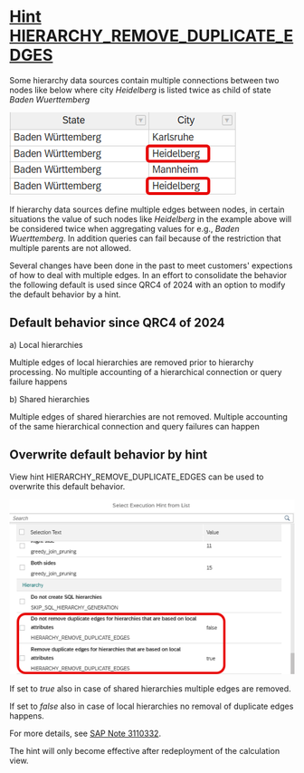 # [Hint HIERARCHY_REMOVE_DUPLICATE_EDGES ](https://help.sap.com/docs/hana-cloud-database/sap-hana-cloud-sap-hana-database-modeling-guide-for-sap-business-application-studio/supported-execution-hints)

Some hierarchy data sources contain multiple connections between two nodes like below where city *Heidelberg* is listed twice as child of state *Baden Wuerttemberg* 

![example duplicate edge](./screenshots/duplicateEdgeExample.png)

If hierarchy data sources define multiple edges between nodes, in certain situations the value of such nodes like *Heidelberg* in the example above will be considered twice when aggregating values for e.g., *Baden Wuerttemberg*. In addition queries can fail because of the restriction that multiple parents are not allowed.

Several changes have been done in the past to meet customers' expections of how to deal with multiple edges. In an effort to consolidate the behavior the following default is used since QRC4 of 2024 with an option to modify the default behavior by a hint.

## Default behavior since QRC4 of 2024

a) Local hierarchies 

Multiple edges of local hierarchies are removed prior to hierarchy processing. No multiple accounting of a hierarchical connection or query failure happens

b) Shared hierarchies

Multiple edges of shared hierarchies are not removed. Multiple accounting of the same hierarchical connection and query failures can happen

## Overwrite default behavior by hint

View hint HIERARCHY_REMOVE_DUPLICATE_EDGES can be used to overwrite this default behavior.

![hints for dealing with duplicate edges](./screenshots/dealWithDuplicateEdges.png)

If set to *true* also in case of shared hierarchies multiple edges are removed.

If set to *false* also in case of local hierarchies no removal of duplicate edges happens. 

For more details, see [SAP Note 3110332](.https://launchpad.support.sap.com/#/notes/3110332).

The hint will only become effective after redeployment of the calculation view.